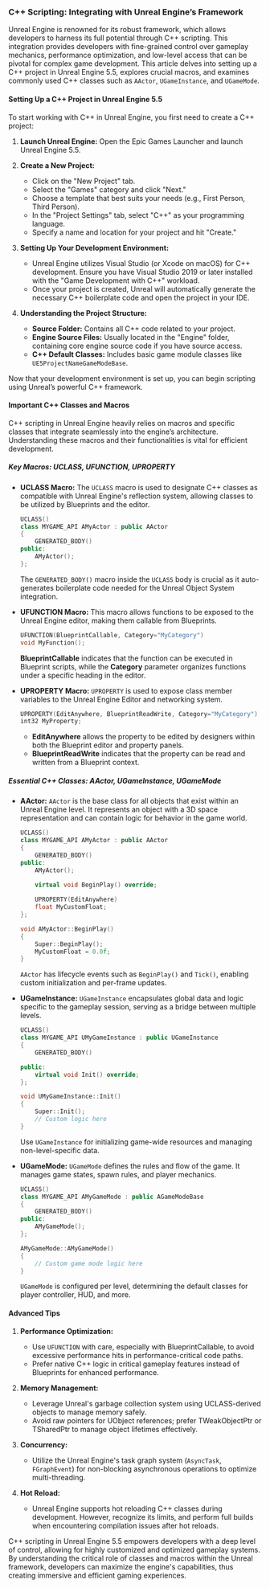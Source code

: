 ### C++ Scripting: Integrating with Unreal Engine’s Framework

Unreal Engine is renowned for its robust framework, which allows developers to harness its full potential through C++ scripting. This integration provides developers with fine-grained control over gameplay mechanics, performance optimization, and low-level access that can be pivotal for complex game development. This article delves into setting up a C++ project in Unreal Engine 5.5, explores crucial macros, and examines commonly used C++ classes such as `AActor`, `UGameInstance`, and `UGameMode`.

#### Setting Up a C++ Project in Unreal Engine 5.5

To start working with C++ in Unreal Engine, you first need to create a C++ project:

1. **Launch Unreal Engine:** Open the Epic Games Launcher and launch Unreal Engine 5.5.
   
2. **Create a New Project:**
   - Click on the "New Project" tab.
   - Select the "Games" category and click "Next."
   - Choose a template that best suits your needs (e.g., First Person, Third Person).
   - In the "Project Settings" tab, select "C++" as your programming language.
   - Specify a name and location for your project and hit "Create."

3. **Setting Up Your Development Environment:**
   - Unreal Engine utilizes Visual Studio (or Xcode on macOS) for C++ development. Ensure you have Visual Studio 2019 or later installed with the "Game Development with C++" workload.
   - Once your project is created, Unreal will automatically generate the necessary C++ boilerplate code and open the project in your IDE.
   
4. **Understanding the Project Structure:**
   - **Source Folder:** Contains all C++ code related to your project.
   - **Engine Source Files:** Usually located in the "Engine" folder, containing core engine source code if you have source access.
   - **C++ Default Classes:** Includes basic game module classes like `UE5ProjectNameGameModeBase`.
   
Now that your development environment is set up, you can begin scripting using Unreal’s powerful C++ framework.

#### Important C++ Classes and Macros

C++ scripting in Unreal Engine heavily relies on macros and specific classes that integrate seamlessly into the engine’s architecture. Understanding these macros and their functionalities is vital for efficient development.

##### Key Macros: UCLASS, UFUNCTION, UPROPERTY

- **UCLASS Macro:**
  The `UCLASS` macro is used to designate C++ classes as compatible with Unreal Engine's reflection system, allowing classes to be utilized by Blueprints and the editor.

  ```cpp
  UCLASS()
  class MYGAME_API AMyActor : public AActor
  {
      GENERATED_BODY()
  public:
      AMyActor();
  };
  ```

  The `GENERATED_BODY()` macro inside the `UCLASS` body is crucial as it auto-generates boilerplate code needed for the Unreal Object System integration.

- **UFUNCTION Macro:**
  This macro allows functions to be exposed to the Unreal Engine editor, making them callable from Blueprints.

  ```cpp
  UFUNCTION(BlueprintCallable, Category="MyCategory")
  void MyFunction();
  ```

  **BlueprintCallable** indicates that the function can be executed in Blueprint scripts, while the **Category** parameter organizes functions under a specific heading in the editor.

- **UPROPERTY Macro:**
  `UPROPERTY` is used to expose class member variables to the Unreal Engine Editor and networking system.

  ```cpp
  UPROPERTY(EditAnywhere, BlueprintReadWrite, Category="MyCategory")
  int32 MyProperty;
  ```

  - **EditAnywhere** allows the property to be edited by designers within both the Blueprint editor and property panels.
  - **BlueprintReadWrite** indicates that the property can be read and written from a Blueprint context.

##### Essential C++ Classes: AActor, UGameInstance, UGameMode

- **AActor:**
  `AActor` is the base class for all objects that exist within an Unreal Engine level. It represents an object with a 3D space representation and can contain logic for behavior in the game world.

  ```cpp
  UCLASS()
  class MYGAME_API AMyActor : public AActor
  {
      GENERATED_BODY()
  public:
      AMyActor();
      
      virtual void BeginPlay() override;

      UPROPERTY(EditAnywhere)
      float MyCustomFloat;
  };
  
  void AMyActor::BeginPlay()
  {
      Super::BeginPlay();
      MyCustomFloat = 0.0f;
  }
  ```

  `AActor` has lifecycle events such as `BeginPlay()` and `Tick()`, enabling custom initialization and per-frame updates.

- **UGameInstance:**
  `UGameInstance` encapsulates global data and logic specific to the gameplay session, serving as a bridge between multiple levels.

  ```cpp
  UCLASS()
  class MYGAME_API UMyGameInstance : public UGameInstance
  {
      GENERATED_BODY()

  public:
      virtual void Init() override;
  };

  void UMyGameInstance::Init()
  {
      Super::Init();
      // Custom logic here
  }
  ```

  Use `UGameInstance` for initializing game-wide resources and managing non-level-specific data.

- **UGameMode:**
  `UGameMode` defines the rules and flow of the game. It manages game states, spawn rules, and player mechanics.

  ```cpp
  UCLASS()
  class MYGAME_API AMyGameMode : public AGameModeBase
  {
      GENERATED_BODY()
  public:
      AMyGameMode();
  };

  AMyGameMode::AMyGameMode()
  {
      // Custom game mode logic here
  }
  ```

  `UGameMode` is configured per level, determining the default classes for player controller, HUD, and more.

#### Advanced Tips

1. **Performance Optimization:**
   - Use `UFUNCTION` with care, especially with BlueprintCallable, to avoid excessive performance hits in performance-critical code paths.
   - Prefer native C++ logic in critical gameplay features instead of Blueprints for enhanced performance.

2. **Memory Management:**
   - Leverage Unreal's garbage collection system using UCLASS-derived objects to manage memory safely.
   - Avoid raw pointers for UObject references; prefer TWeakObjectPtr or TSharedPtr to manage object lifetimes effectively.
   
3. **Concurrency:**
   - Utilize the Unreal Engine's task graph system (`AsyncTask`, `FGraphEvent`) for non-blocking asynchronous operations to optimize multi-threading.

4. **Hot Reload:**
   - Unreal Engine supports hot reloading C++ classes during development. However, recognize its limits, and perform full builds when encountering compilation issues after hot reloads.

C++ scripting in Unreal Engine 5.5 empowers developers with a deep level of control, allowing for highly customized and optimized gameplay systems. By understanding the critical role of classes and macros within the Unreal framework, developers can maximize the engine's capabilities, thus creating immersive and efficient gaming experiences.